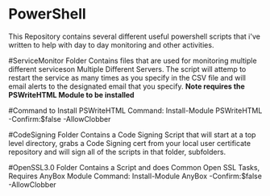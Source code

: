 # PowerShell

This Repository contains several different useful powershell scripts that i've written
to help with day to day monitoring and other activities.

#ServiceMonitor Folder
Contains files that are used for monitoring multiple different serviceson Multiple Different Servers.  The script will attemp to restart the service as many times as you specify in the CSV file and will email alerts to the designated email that you specify.  **Note requires the PSWriteHTML Module to be installed**

#Command to Install PSWriteHTML
Command: Install-Module PSWriteHTML -Confirm:$false -AllowClobber

#CodeSigning Folder
Contains a Code Signing Script that will start at a top level directory, grabs a Code Signing cert from your local user certificate repository and will sign all of the scripts in that folder, subfolders.

#OpenSSL3.0 Folder
Contains a Script and does Common Open SSL Tasks, Requires AnyBox Module
Command: Install-Module AnyBox -Confirm:$false -AllowClobber
